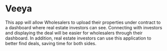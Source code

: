 # Veeya
This app will allow Wholesalers to upload their properties under contract to a dashboard where real estate investors can see.  Connecting with investors and displaying the deal will be easier for wholesalers through their dashboard.  In addition, real estate investors can use this application to better find deals, saving time for both sides.
